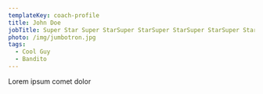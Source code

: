 ```yaml
---
templateKey: coach-profile
title: John Doe
jobTitle: Super Star Super StarSuper StarSuper StarSuper StarSuper Star
photo: /img/jumbotron.jpg
tags:
  - Cool Guy
  - Bandito
---
```

Lorem ipsum comet dolor
